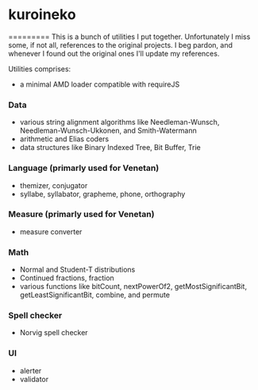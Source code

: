 # kuroineko
=========
This is a bunch of utilities I put together. Unfortunately I miss some, if not all, references to the original projects. I beg pardon, and whenever I found out the original ones I'll update my references.

Utilities comprises:
 - a minimal AMD loader compatible with requireJS

### Data ###
 - various string alignment algorithms like Needleman-Wunsch, Needleman-Wunsch-Ukkonen, and Smith-Watermann
 - arithmetic and Elias coders
 - data structures like Binary Indexed Tree, Bit Buffer, Trie

### Language (primarly used for Venetan) ###
 - themizer, conjugator
 - syllabe, syllabator, grapheme, phone, orthography

### Measure (primarly used for Venetan) ###
 - measure converter

### Math ###
 -  Normal and Student-T distributions
 -  Continued fractions, fraction
 -  various functions like bitCount, nextPowerOf2, getMostSignificantBit, getLeastSignificantBit, combine, and permute

### Spell checker ###
 - Norvig spell checker

### UI ###
 - alerter
 - validator
